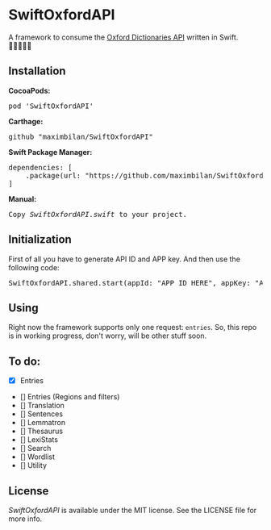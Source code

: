 # SwiftOxfordAPI
A framework to consume the <a href="https://developer.oxforddictionaries.com/documentation">Oxford Dictionaries API</a> written in Swift.</br>
🍟🍉🍋🍇🍌

## Installation
<b>CocoaPods:</b>
<pre>
pod 'SwiftOxfordAPI'
</pre>
<b>Carthage:</b>
<pre>
github "maximbilan/SwiftOxfordAPI"
</pre>
<b>Swift Package Manager:</b>
<pre>
dependencies: [
    .package(url: "https://github.com/maximbilan/SwiftOxfordAPI", from: "0.1"))
]
</pre>
<b>Manual:</b>
<pre>
Copy <i>SwiftOxfordAPI.swift</i> to your project.
</pre>

## Initialization

First of all you have to generate API ID and APP key.
And then use the following code:
<pre>
SwiftOxfordAPI.shared.start(appId: "APP_ID_HERE", appKey: "APP_KEY_HERE")
</pre>

## Using

Right now the framework supports only one request: `entries`. So, this repo is in working progress, don't worry, will be other stuff soon.

## To do:

- [x] Entries
- [] Entries (Regions and filters)
- [] Translation
- [] Sentences
- [] Lemmatron
- [] Thesaurus
- [] LexiStats
- [] Search
- [] Wordlist
- [] Utility

## License

<i>SwiftOxfordAPI</i> is available under the MIT license. See the LICENSE file for more info.
